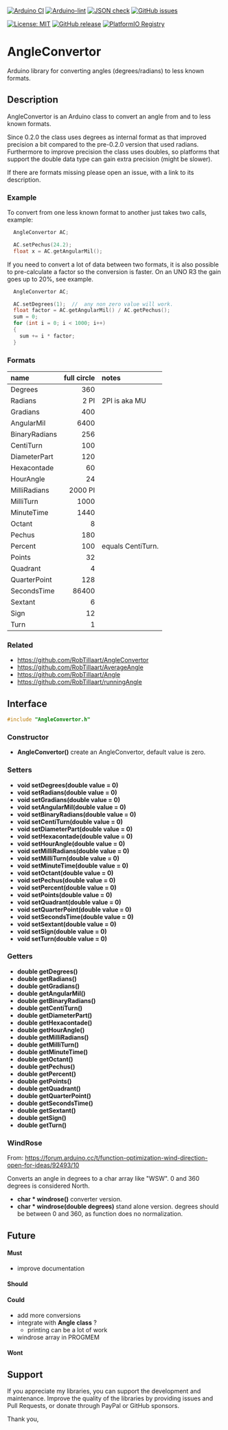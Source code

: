 
[![Arduino CI](https://github.com/RobTillaart/AngleConvertor/workflows/Arduino%20CI/badge.svg)](https://github.com/marketplace/actions/arduino_ci)
[![Arduino-lint](https://github.com/RobTillaart/AngleConvertor/actions/workflows/arduino-lint.yml/badge.svg)](https://github.com/RobTillaart/AngleConvertor/actions/workflows/arduino-lint.yml)
[![JSON check](https://github.com/RobTillaart/AngleConvertor/actions/workflows/jsoncheck.yml/badge.svg)](https://github.com/RobTillaart/AngleConvertor/actions/workflows/jsoncheck.yml)
[![GitHub issues](https://img.shields.io/github/issues/RobTillaart/AngleConvertor.svg)](https://github.com/RobTillaart/AngleConvertor/issues)

[![License: MIT](https://img.shields.io/badge/license-MIT-green.svg)](https://github.com/RobTillaart/AngleConvertor/blob/master/LICENSE)
[![GitHub release](https://img.shields.io/github/release/RobTillaart/AngleConvertor.svg?maxAge=3600)](https://github.com/RobTillaart/AngleConvertor/releases)
[![PlatformIO Registry](https://badges.registry.platformio.org/packages/robtillaart/library/AngleConvertor.svg)](https://registry.platformio.org/libraries/robtillaart/AngleConvertor)


# AngleConvertor

Arduino library for converting angles (degrees/radians) to less known formats.


## Description

AngleConvertor is an Arduino class to convert an angle from and to less known formats.

Since 0.2.0 the class uses degrees as internal format as that improved precision a bit
compared to the pre-0.2.0 version that used radians.
Furthermore to improve precision the class uses doubles, so platforms that support 
the double data type can gain extra precision (might be slower).

If there are formats missing please open an issue, with a link to its description.

### Example

To convert from one less known format to another just takes two calls, example:

```cpp
  AngleConvertor AC;

  AC.setPechus(24.2);
  float x = AC.getAngularMil();
```

If you need to convert a lot of data between two formats, it is also possible to 
pre-calculate a factor so the conversion is faster.
On an UNO R3 the gain goes up to 20%, see example.


```cpp
  AngleConvertor AC;

  AC.setDegrees(1);  //  any non zero value will work.
  float factor = AC.getAngularMil() / AC.getPechus();
  sum = 0;
  for (int i = 0; i < 1000; i++)
  {
    sum += i * factor;
  }

```


### Formats


|  name           |  full circle  |  notes  |
|:----------------|--------------:|:--------|
|  Degrees        |          360  |
|  Radians        |         2 PI  |  2PI is aka MU
|  Gradians       |          400  |
|  AngularMil     |         6400  |
|  BinaryRadians  |          256  |
|  CentiTurn      |          100  |
|  DiameterPart   |          120  |
|  Hexacontade    |           60  |
|  HourAngle      |           24  |
|  MilliRadians   |      2000 PI  |
|  MilliTurn      |         1000  |
|  MinuteTime     |         1440  |
|  Octant         |            8  |
|  Pechus         |          180  |
|  Percent        |          100  |  equals CentiTurn.
|  Points         |           32  |
|  Quadrant       |            4  |
|  QuarterPoint   |          128  |
|  SecondsTime    |        86400  |
|  Sextant        |            6  |
|  Sign           |           12  |
|  Turn           |            1  |


### Related

- https://github.com/RobTillaart/AngleConvertor
- https://github.com/RobTillaart/AverageAngle
- https://github.com/RobTillaart/Angle
- https://github.com/RobTillaart/runningAngle


## Interface

```cpp
#include "AngleConvertor.h"
```

### Constructor

- **AngleConvertor()** create an AngleConvertor, default value is zero.


### Setters

- **void setDegrees(double value = 0)**
- **void setRadians(double value = 0)**
- **void setGradians(double value = 0)**
- **void setAngularMil(double value = 0)**
- **void setBinaryRadians(double value = 0)**
- **void setCentiTurn(double value = 0)**
- **void setDiameterPart(double value = 0)**
- **void setHexacontade(double value = 0)**
- **void setHourAngle(double value = 0)**
- **void setMilliRadians(double value = 0)**
- **void setMilliTurn(double value = 0)**
- **void setMinuteTime(double value = 0)**
- **void setOctant(double value = 0)**
- **void setPechus(double value = 0)**
- **void setPercent(double value = 0)**
- **void setPoints(double value = 0)**
- **void setQuadrant(double value = 0)**
- **void setQuarterPoint(double value = 0)**
- **void setSecondsTime(double value = 0)**
- **void setSextant(double value = 0)**
- **void setSign(double value = 0)**
- **void setTurn(double value = 0)**


### Getters

- **double getDegrees()**
- **double getRadians()**
- **double getGradians()**
- **double getAngularMil()**
- **double getBinaryRadians()**
- **double getCentiTurn()**
- **double getDiameterPart()**
- **double getHexacontade()**
- **double getHourAngle()**
- **double getMilliRadians()**
- **double getMilliTurn()**
- **double getMinuteTime()**
- **double getOctant()**
- **double getPechus()**
- **double getPercent()**
- **double getPoints()**
- **double getQuadrant()**
- **double getQuarterPoint()**
- **double getSecondsTime()**
- **double getSextant()**
- **double getSign()**
- **double getTurn()**


### WindRose

From: https://forum.arduino.cc/t/function-optimization-wind-direction-open-for-ideas/92493/10

Converts an angle in degrees to a char array like "WSW".
0 and 360 degrees is considered North. 

- **char \* windrose()** converter version.
- **char \* windrose(double degrees)** stand alone version.
degrees should be between 0 and 360, as function does no normalization.


## Future

#### Must

- improve documentation

#### Should


#### Could

- add more conversions
- integrate with **Angle class** ?
  - printing can be a lot of work
- windrose array in PROGMEM


#### Wont


## Support

If you appreciate my libraries, you can support the development and maintenance.
Improve the quality of the libraries by providing issues and Pull Requests, or
donate through PayPal or GitHub sponsors.

Thank you,

